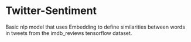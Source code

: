 # Twitter-Sentiment
Basic nlp model that uses Embedding to define similarities between words in tweets from the imdb_reviews tensorflow dataset.
